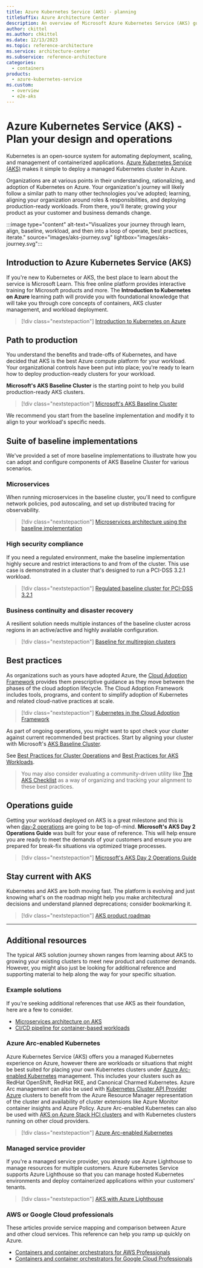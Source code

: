 ```yaml
---
title: Azure Kubernetes Service (AKS) - planning
titleSuffix: Azure Architecture Center
description: An overview of Microsoft Azure Kubernetes Service (AKS) guidance offerings ranging from &quot;just starting out&quot;, to production, and through sustained operations.
author: ckittel
ms.author: chkittel
ms.date: 12/13/2023
ms.topic: reference-architecture
ms.service: architecture-center
ms.subservice: reference-architecture
categories:
  - containers
products:
  - azure-kubernetes-service
ms.custom:
  - overview
  - e2e-aks
---
```


# Azure Kubernetes Service (AKS) - Plan your design and operations

Kubernetes is an open-source system for automating deployment, scaling, and management of containerized applications. [Azure Kubernetes Service (AKS)](/azure/aks/) makes it simple to deploy a managed Kubernetes cluster in Azure.

Organizations are at various points in their understanding, rationalizing, and adoption of Kubernetes on Azure. Your organization's journey will likely follow a similar path to many other technologies you've adopted; learning, aligning your organization around roles &amp; responsibilities, and deploying production-ready workloads. From there, you'll iterate; growing your product as your customer and business demands change.

:::image type="content" alt-text="Visualizes your journey through learn, align, baseline, workload, and then into a loop of operate, best practices, iterate." source="images/aks-journey.svg" lightbox="images/aks-journey.svg":::

## Introduction to Azure Kubernetes Service (AKS)

If you're new to Kubernetes or AKS, the best place to learn about the service is Microsoft Learn. This free online platform provides interactive training for Microsoft products and more. The **Introduction to Kubernetes on Azure** learning path will provide you with foundational knowledge that will take you through core concepts of containers, AKS cluster management, and workload deployment.

> [!div class="nextstepaction"]
> [Introduction to Kubernetes on Azure](/training/paths/intro-to-kubernetes-on-azure/)

## Path to production

You understand the benefits and trade-offs of Kubernetes, and have decided that AKS is the best Azure compute platform for your workload. Your organizational controls have been put into place; you're ready to learn how to deploy production-ready clusters for your workload.

**Microsoft's AKS Baseline Cluster** is the starting point to help you build production-ready AKS clusters.

> [!div class="nextstepaction"]
> [Microsoft's AKS Baseline Cluster](/azure/architecture/reference-architectures/containers/aks/baseline-aks)

We recommend you start from the baseline implementation and modify it to align to your workload's specific needs.

## Suite of baseline implementations

We've provided a set of more baseline implementations to illustrate how you can adopt and configure components of AKS Baseline Cluster for various scenarios.

### Microservices

When running microservices in the baseline cluster, you'll need to configure network policies, pod autoscaling, and set up distributed tracing for observability.

> [!div class="nextstepaction"]
> [Microservices architecture using the baseline implementation](./aks-microservices/aks-microservices-advanced.yml)

### High security compliance

If you need a regulated environment, make the baseline implementation highly secure and restrict interactions to and from of the cluster. This use case is demonstrated in a cluster that's designed to run a PCI-DSS 3.2.1 workload.

> [!div class="nextstepaction"]
> [Regulated baseline cluster for PCI-DSS 3.2.1](./aks-pci/aks-pci-intro.yml)

### Business continuity and disaster recovery

A resilient solution needs multiple instances of the baseline cluster across regions in an active/active and highly available configuration.

> [!div class="nextstepaction"]
> [Baseline for multiregion clusters](./aks-multi-region/aks-multi-cluster.yml)

## Best practices

As organizations such as yours have adopted Azure, the [Cloud Adoption Framework](/azure/cloud-adoption-framework/get-started/) provides them prescriptive guidance as they move between the phases of the cloud adoption lifecycle. The Cloud Adoption Framework includes tools, programs, and content to simplify adoption of Kubernetes and related cloud-native practices at scale.

> [!div class="nextstepaction"]
> [Kubernetes in the Cloud Adoption Framework](/azure/cloud-adoption-framework/innovate/kubernetes/)

As part of ongoing operations, you might want to spot check your cluster against current recommended best practices. Start by aligning your cluster with Microsoft's [AKS Baseline Cluster](/azure/architecture/reference-architectures/containers/aks/baseline-aks).

See [Best Practices for Cluster Operations](/azure/aks/best-practices) and [Best Practices for AKS Workloads](/azure/aks/best-practices#developer-best-practices).

> You may also consider evaluating a community-driven utility like [The AKS Checklist](https://www.the-aks-checklist.com) as a way of organizing and tracking your alignment to these best practices.

## Operations guide

Getting your workload deployed on AKS is a great milestone and this is when [day-2 operations](https://dzone.com/articles/defining-day-2-operations) are going to be top-of-mind. **Microsoft's AKS Day 2 Operations Guide** was built for your ease of reference. This will help ensure you are ready to meet the demands of your customers and ensure you are prepared for break-fix situations via optimized triage processes.

> [!div class="nextstepaction"]
> [Microsoft's AKS Day 2 Operations Guide](../../operator-guides/aks/day-2-operations-guide.md)

## Stay current with AKS

Kubernetes and AKS are both moving fast. The platform is evolving and just knowing what's on the roadmap might help you make architectural decisions and understand planned deprecations; consider bookmarking it.

> [!div class="nextstepaction"]
> [AKS product roadmap](https://aka.ms/aks/roadmap)

---

## Additional resources

The typical AKS solution journey shown ranges from learning about AKS to growing your existing clusters to meet new product and customer demands. However, you might also just be looking for additional reference and supporting material to help along the way for your specific situation.

### Example solutions

If you're seeking additional references that use AKS as their foundation, here are a few to consider.

* [Microservices architecture on AKS](../../reference-architectures/containers/aks-microservices/aks-microservices.yml)
* [CI/CD pipeline for container-based workloads](../../guide/aks/aks-cicd-github-actions-and-gitops.yml)

### Azure Arc-enabled Kubernetes

Azure Kubernetes Service (AKS) offers you a managed Kubernetes experience on Azure, however there are workloads or situations that might be best suited for placing your own Kubernetes clusters under [Azure Arc-enabled Kubernetes](/azure/azure-arc/kubernetes) management. This includes your clusters such as RedHat OpenShift, RedHat RKE, and Canonical Charmed Kubernetes. Azure Arc management can also be used with [Kubernetes Cluster API Provider Azure](https://github.com/kubernetes-sigs/cluster-api-provider-azure) clusters to benefit from the Azure Resource Manager representation of the cluster and availability of cluster extensions like Azure Monitor container insights and Azure Policy. Azure Arc-enabled Kubernetes can also be used with [AKS on Azure Stack HCI clusters](/azure-stack/aks-hci/connect-to-arc) and with Kubernetes clusters running on other cloud providers.

> [!div class="nextstepaction"]
> [Azure Arc-enabled Kubernetes](/Azure/azure-arc/kubernetes/overview)

### Managed service provider

If you're a managed service provider, you already use Azure Lighthouse to manage resources for multiple customers. Azure Kubernetes Service supports Azure Lighthouse so that you can manage hosted Kubernetes environments and deploy containerized applications within your customers' tenants.

> [!div class="nextstepaction"]
> [AKS with Azure Lighthouse](/azure/lighthouse/overview)

### AWS or Google Cloud professionals

These articles provide service mapping and comparison between Azure and other cloud services. This reference can help you ramp up quickly on Azure.

* [Containers and container orchestrators for AWS Professionals](../../aws-professional/compute.md#containers-and-container-orchestrators)
* [Containers and container orchestrators for Google Cloud Professionals](../../gcp-professional/services.md#containers-and-container-orchestrators)
